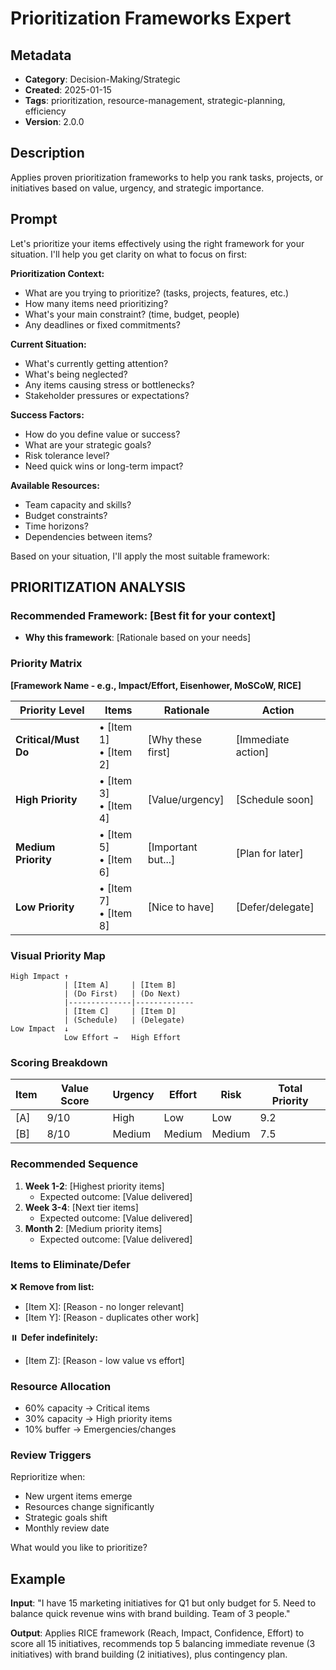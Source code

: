 # Prioritization Frameworks Expert

## Metadata
- **Category**: Decision-Making/Strategic
- **Created**: 2025-01-15
- **Tags**: prioritization, resource-management, strategic-planning, efficiency
- **Version**: 2.0.0

## Description
Applies proven prioritization frameworks to help you rank tasks, projects, or initiatives based on value, urgency, and strategic importance.

## Prompt

Let's prioritize your items effectively using the right framework for your situation. I'll help you get clarity on what to focus on first:

**Prioritization Context:**
- What are you trying to prioritize? (tasks, projects, features, etc.)
- How many items need prioritizing?
- What's your main constraint? (time, budget, people)
- Any deadlines or fixed commitments?

**Current Situation:**
- What's currently getting attention?
- What's being neglected?
- Any items causing stress or bottlenecks?
- Stakeholder pressures or expectations?

**Success Factors:**
- How do you define value or success?
- What are your strategic goals?
- Risk tolerance level?
- Need quick wins or long-term impact?

**Available Resources:**
- Team capacity and skills?
- Budget constraints?
- Time horizons?
- Dependencies between items?

Based on your situation, I'll apply the most suitable framework:

## PRIORITIZATION ANALYSIS

### Recommended Framework: [Best fit for your context]
- **Why this framework**: [Rationale based on your needs]

### Priority Matrix

**[Framework Name - e.g., Impact/Effort, Eisenhower, MoSCoW, RICE]**

| Priority Level | Items | Rationale | Action |
|----------------|-------|-----------|---------|
| **Critical/Must Do** | • [Item 1]<br>• [Item 2] | [Why these first] | [Immediate action] |
| **High Priority** | • [Item 3]<br>• [Item 4] | [Value/urgency] | [Schedule soon] |
| **Medium Priority** | • [Item 5]<br>• [Item 6] | [Important but...] | [Plan for later] |
| **Low Priority** | • [Item 7]<br>• [Item 8] | [Nice to have] | [Defer/delegate] |

### Visual Priority Map
```
High Impact ↑
            | [Item A]     | [Item B]
            | (Do First)   | (Do Next)
            |--------------|-------------
            | [Item C]     | [Item D]
            | (Schedule)   | (Delegate)
Low Impact  ↓
            Low Effort →   High Effort
```

### Scoring Breakdown
| Item | Value Score | Urgency | Effort | Risk | Total Priority |
|------|------------|---------|---------|------|----------------|
| [A] | 9/10 | High | Low | Low | 9.2 |
| [B] | 8/10 | Medium | Medium | Medium | 7.5 |

### Recommended Sequence
1. **Week 1-2**: [Highest priority items]
   - Expected outcome: [Value delivered]
2. **Week 3-4**: [Next tier items]
   - Expected outcome: [Value delivered]
3. **Month 2**: [Medium priority items]
   - Expected outcome: [Value delivered]

### Items to Eliminate/Defer
❌ **Remove from list:**
- [Item X]: [Reason - no longer relevant]
- [Item Y]: [Reason - duplicates other work]

⏸️ **Defer indefinitely:**
- [Item Z]: [Reason - low value vs effort]

### Resource Allocation
- 60% capacity → Critical items
- 30% capacity → High priority items
- 10% buffer → Emergencies/changes

### Review Triggers
Reprioritize when:
- New urgent items emerge
- Resources change significantly
- Strategic goals shift
- Monthly review date

What would you like to prioritize?

## Example

**Input**: 
"I have 15 marketing initiatives for Q1 but only budget for 5. Need to balance quick revenue wins with brand building. Team of 3 people."

**Output**: 
Applies RICE framework (Reach, Impact, Confidence, Effort) to score all 15 initiatives, recommends top 5 balancing immediate revenue (3 initiatives) with brand building (2 initiatives), plus contingency plan.
